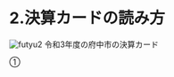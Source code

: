 # 2.決算カードの読み方

![futyu2](https://github.com/user-attachments/assets/da8eeb52-2983-4bfe-bba0-7627a5cf266b)
令和3年度の府中市の決算カード

①
